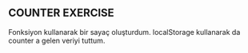 ## COUNTER EXERCISE

Fonksiyon kullanarak bir sayaç oluşturdum. localStorage kullanarak da counter a gelen veriyi tuttum.